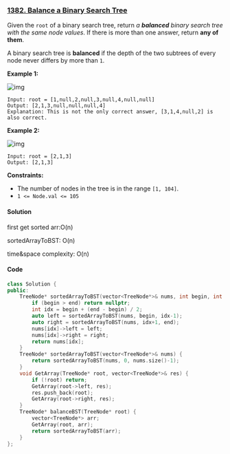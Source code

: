### [1382. Balance a Binary Search Tree](https://leetcode.com/problems/balance-a-binary-search-tree/)

Given the `root` of a binary search tree, return *a **balanced** binary search tree with the same node values*. If there is more than one answer, return **any of them**.

A binary search tree is **balanced** if the depth of the two subtrees of every node never differs by more than `1`.

 

**Example 1:**

![img](https://assets.leetcode.com/uploads/2021/08/10/balance1-tree.jpg)

```
Input: root = [1,null,2,null,3,null,4,null,null]
Output: [2,1,3,null,null,null,4]
Explanation: This is not the only correct answer, [3,1,4,null,2] is also correct.
```

**Example 2:**

![img](https://assets.leetcode.com/uploads/2021/08/10/balanced2-tree.jpg)

```
Input: root = [2,1,3]
Output: [2,1,3]
```

 

**Constraints:**

- The number of nodes in the tree is in the range `[1, 104]`.
- `1 <= Node.val <= 105`

#### Solution

 first get sorted arr:O(n)

 sortedArrayToBST: O(n)

 time&space complexity: O(n)

#### Code

```c++
class Solution {
public:
    TreeNode* sortedArrayToBST(vector<TreeNode*>& nums, int begin, int end) {
        if (begin > end) return nullptr;
        int idx = begin + (end - begin) / 2;
        auto left = sortedArrayToBST(nums, begin, idx-1);
        auto right = sortedArrayToBST(nums, idx+1, end);
        nums[idx]->left = left;
        nums[idx]->right = right;
        return nums[idx];
    }
    TreeNode* sortedArrayToBST(vector<TreeNode*>& nums) {
        return sortedArrayToBST(nums, 0, nums.size()-1);
    }
    void GetArray(TreeNode* root, vector<TreeNode*>& res) {
        if (!root) return;
        GetArray(root->left, res);
        res.push_back(root);
        GetArray(root->right, res);
    }
    TreeNode* balanceBST(TreeNode* root) {
        vector<TreeNode*> arr;
        GetArray(root, arr);
        return sortedArrayToBST(arr);
    }
};
```



